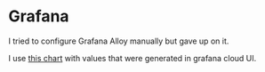 # Grafana

I tried to configure Grafana Alloy manually but gave up on it.

I use [this chart](https://github.com/grafana/k8s-monitoring-helm) with values that were generated in grafana cloud UI.
